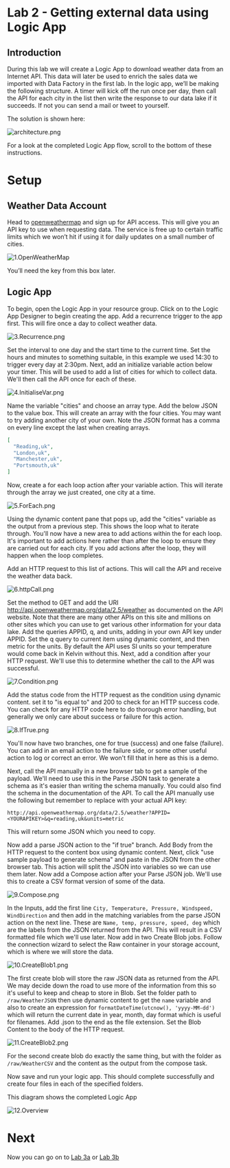 # Lab 2 - Getting external data using Logic App

## Introduction

During this lab we will create a Logic App to download weather data from an Internet API. This data will later be used to enrich the sales data we imported with Data Factory in the first lab.
In the logic app, we’ll be making the following structure. A timer will kick off the run once per day, then call the API for each city in the list then write the response to our data lake if it succeeds. If not you can send a mail or tweet to yourself.

The solution is shown here:

![architecture.png](images/architecture.png)

For a look at the completed Logic App flow, scroll to the bottom of these instructions.

# Setup

## Weather Data Account

Head to [openweathermap](https://openweathermap.org) and sign up for API access. This will give you an API key to use when requesting data. The service is free up to certain traffic limits which we won’t hit if using it for daily updates on a small number of cities.

![1.OpenWeatherMap](images/1.OpenWeatherMap.png)

You’ll need the key from this box later.

## Logic App

To begin, open the Logic App in your resource group. Click on to the Logic App Designer to begin creating the app. Add a recurrence trigger to the app first. This will fire once a day to collect weather data.
	
![3.Recurrence.png](images/3.Recurrence.png)

Set the interval to one day and the start time to the current time. Set the hours and minutes to something suitable, in this example we used 14:30 to trigger every day at 2:30pm. Next, add an initialize variable action below your timer. This will be used to add a list of cities for which to collect data. We'll then call the API once for each of these.

![4.InitialiseVar.png](images/4.InitialiseVar.png)

Name the variable "cities" and choose an array type. Add the below JSON to the value box. This will create an array with the four cities. You may want to try adding another city of your own. Note the JSON format has a comma on every line except the last when creating arrays.
```json
[
  "Reading,uk",
  "London,uk",
  "Manchester,uk",
  "Portsmouth,uk"
]
```
Now, create a for each loop action after your variable action. This will iterate through the array we just created, one city at a time.

![5.ForEach.png](images/5.ForEach.png)

Using the dynamic content pane that pops up, add the "cities" variable as the output from a previous step. This shows the loop what to iterate through. You'll now have a new area to add actions within the for each loop. It's important to add actions here rather than after the loop to ensure they are carried out for each city. If you add actions after the loop, they will happen when the loop completes.

Add an HTTP request to this list of actions. This will call the API and receive the weather data back.

![6.httpCall.png](images/6.httpCall.png)

Set the method to GET and add the URI http://api.openweathermap.org/data/2.5/weather as documented on the API website. Note that there are many other APIs on this site and millions on other sites which you can use to get various other information for your data lake. Add the queries APPID, q, and units, adding in your own API key under APPID. Set the q query to current item using dynamic content, and then metric for the units. By default the API uses SI units so your temperature would come back in Kelvin without this. Next, add a condition after your HTTP request. We'll use this to determine whether the call to the API was successful.

![7.Condition.png](images/7.Condition.png)

Add the status code from the HTTP request as the condition using dynamic content. set it to "is equal to" and 200 to check for an HTTP success code. You can check for any HTTP code here to do thorough error handling, but generally we only care about success or failure for this action.

![8.IfTrue.png](images/8.IfTrue.png)

You'll now have two branches, one for true (success) and one false (failure). You can add in an email action to the failure side, or some other useful action to log or correct an error. We won't fill that in here as this is a demo.

Next, call the API manually in a new browser tab to get a sample of the payload. We'll need to use this in the Parse JSON task to generate a schema as it's easier than writing the schema manually. You could also find the schema in the documentation of the API. To call the API manually use the following but remember to replace <YOURAPIKEY> with your actual API key:

``` http://api.openweathermap.org/data/2.5/weather?APPID=<YOURAPIKEY>&q=reading,uk&units=metric ```

This will return some JSON which you need to copy.

Now add a parse JSON action to the "if true" branch. Add Body from the HTTP request to the content box using dynamic content. Next, click "use sample payload to generate schema" and paste in the JSON from the other browser tab. This action will split the JSON into variables so we can use them later. Now add a Compose action after your Parse JSON job. We'll use this to create a CSV format version of some of the data.

![9.Compose.png](images/9.Compose.png)

In the Inputs, add the first line `City, Temperature, Pressure, Windspeed, WindDirection` and then add in the matching variables from the parse JSON action on the next line. These are `Name, temp, pressure, speed, deg` which are the labels from the JSON returned from the API. This will result in a CSV formatted file which we'll use later. Now add in two Create Blob jobs. Follow the connection wizard to select the Raw container in your storage account, which is where we will store the data.

![10.CreateBlob1.png](images/10.CreateBlob1.png)

The first create blob will store the raw JSON data as returned from the API. We may decide down the road to use more of the information from this so it's useful to keep and cheap to store in Blob. Set the folder path to `/raw/WeatherJSON` then use dynamic content to get the `name` variable and also to create an expression for `formatDateTime(utcnow(), 'yyyy-MM-dd')` which will return the current date in year, month, day format which is useful for filenames. Add .json to the end as the file extension. Set the Blob Content to the body of the HTTP request.

![11.CreateBlob2.png](images/11.CreateBlob2.png)

For the second create blob do exactly the same thing, but with the folder as `/raw/WeatherCSV` and the content as the output from the compose task.

Now save and run your logic app. This should complete successfully and create four files in each of the specified folders.

This diagram shows the completed Logic App

 ![12.Overview](images/2.Overview.png)

# Next

Now you can go on to [Lab 3a](../Lab3a/Lab3a.md) or [Lab 3b](../Lab3b/Lab3b.md)